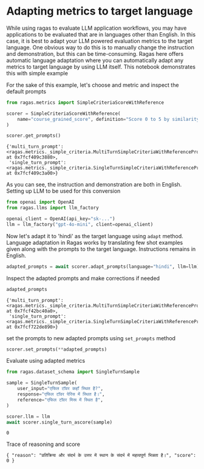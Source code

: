 # Adapting metrics to target language

While using ragas to evaluate LLM application workflows, you may have applications to be evaluated that are in languages other than English. In this case, it is best to adapt your LLM powered evaluation metrics to the target language. One obvious way to do this is to manually change the instruction and demonstration, but this can be time-consuming. Ragas here offers automatic language adaptation where you can automatically adapt any metrics to target language by using LLM itself. This notebook demonstrates this with simple example

For the sake of this example, let's choose and metric and inspect the default prompts


```python
from ragas.metrics import SimpleCriteriaScoreWithReference

scorer = SimpleCriteriaScoreWithReference(
    name="course_grained_score", definition="Score 0 to 5 by similarity"
)
```


```python
scorer.get_prompts()
```




    {'multi_turn_prompt': <ragas.metrics._simple_criteria.MultiTurnSimpleCriteriaWithReferencePrompt at 0x7fcf409c3880>,
     'single_turn_prompt': <ragas.metrics._simple_criteria.SingleTurnSimpleCriteriaWithReferencePrompt at 0x7fcf409c3a00>}



As you can see, the instruction and demonstration are both in English. Setting up LLM to be used for this conversion


```python
from openai import OpenAI
from ragas.llms import llm_factory

openai_client = OpenAI(api_key="sk-...")
llm = llm_factory("gpt-4o-mini", client=openai_client)
```

Now let's adapt it to 'hindi' as the target language using `adapt` method.
Language adaptation in Ragas works by translating few shot examples given along with the prompts to the target language. Instructions remains in English.


```python
adapted_prompts = await scorer.adapt_prompts(language="hindi", llm=llm)
```

Inspect the adapted prompts and make corrections if needed


```python
adapted_prompts
```




    {'multi_turn_prompt': <ragas.metrics._simple_criteria.MultiTurnSimpleCriteriaWithReferencePrompt at 0x7fcf42bc40a0>,
     'single_turn_prompt': <ragas.metrics._simple_criteria.SingleTurnSimpleCriteriaWithReferencePrompt at 0x7fcf722de890>}



set the prompts to new adapted prompts using `set_prompts` method


```python
scorer.set_prompts(**adapted_prompts)
```

Evaluate using adapted metrics


```python
from ragas.dataset_schema import SingleTurnSample

sample = SingleTurnSample(
    user_input="एफिल टॉवर कहाँ स्थित है?",
    response="एफिल टॉवर पेरिस में स्थित है।",
    reference="एफिल टॉवर मिस्र में स्थित है",
)

scorer.llm = llm
await scorer.single_turn_ascore(sample)
```




    0



Trace of reasoning and score

`{
    "reason": "प्रतिक्रिया और संदर्भ के उत्तर में स्थान के संदर्भ में महत्वपूर्ण भिन्नता है।",
    "score": 0
}`


